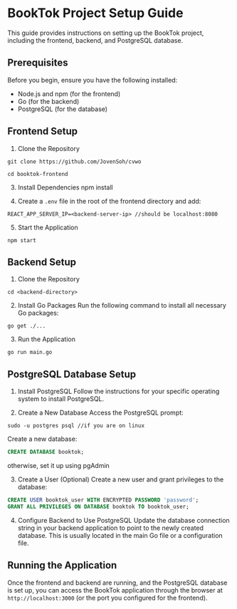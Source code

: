 # BookTok Project Setup Guide

This guide provides instructions on setting up the BookTok project, including the frontend, backend, and PostgreSQL database.

## Prerequisites

Before you begin, ensure you have the following installed:
- Node.js and npm (for the frontend)
- Go (for the backend)
- PostgreSQL (for the database)

## Frontend Setup

1. Clone the Repository
```
git clone https://github.com/JovenSoh/cvwo
```
```
cd booktok-frontend
```

3. Install Dependencies
npm install

4. Create a `.env` file in the root of the frontend directory and add:
```
REACT_APP_SERVER_IP=<backend-server-ip> //should be localhost:8080
```

5. Start the Application
```
npm start
```
## Backend Setup

1. Clone the Repository
```
cd <backend-directory>
```

2. Install Go Packages
Run the following command to install all necessary Go packages:
```
go get ./...
```

3. Run the Application
```
go run main.go
```

## PostgreSQL Database Setup

1. Install PostgreSQL
Follow the instructions for your specific operating system to install PostgreSQL.

2. Create a New Database
Access the PostgreSQL prompt:
```
sudo -u postgres psql //if you are on linux
```

Create a new database:
```sql
CREATE DATABASE booktok;
```
otherwise, set it up using pgAdmin 

3. Create a User (Optional)
Create a new user and grant privileges to the database:
```sql
CREATE USER booktok_user WITH ENCRYPTED PASSWORD 'password';
GRANT ALL PRIVILEGES ON DATABASE booktok TO booktok_user;
```

4. Configure Backend to Use PostgreSQL
Update the database connection string in your backend application to point to the newly created database. This is usually located in the main Go file or a configuration file.

## Running the Application

Once the frontend and backend are running, and the PostgreSQL database is set up, you can access the BookTok application through the browser at `http://localhost:3000` (or the port you configured for the frontend).
